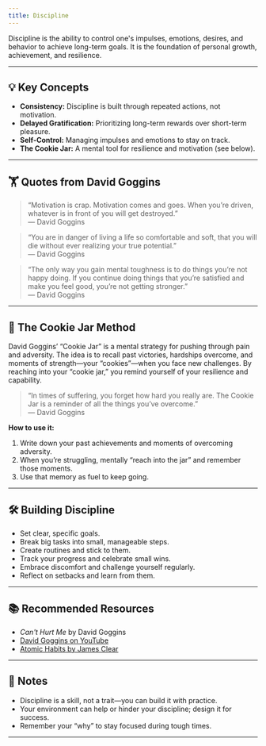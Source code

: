 ```yaml
---
title: Discipline
---
```


Discipline is the ability to control one's impulses, emotions, desires, and behavior to achieve long-term goals. It is the foundation of personal growth, achievement, and resilience.

---

## 💡 Key Concepts

- **Consistency:** Discipline is built through repeated actions, not motivation.
- **Delayed Gratification:** Prioritizing long-term rewards over short-term pleasure.
- **Self-Control:** Managing impulses and emotions to stay on track.
- **The Cookie Jar:** A mental tool for resilience and motivation (see below).

---

## 🏋️ Quotes from David Goggins

> “Motivation is crap. Motivation comes and goes. When you’re driven, whatever is in front of you will get destroyed.”  
> — David Goggins

> “You are in danger of living a life so comfortable and soft, that you will die without ever realizing your true potential.”  
> — David Goggins

> “The only way you gain mental toughness is to do things you’re not happy doing. If you continue doing things that you’re satisfied and make you feel good, you’re not getting stronger.”  
> — David Goggins

---

## 🍪 The Cookie Jar Method

David Goggins’ “Cookie Jar” is a mental strategy for pushing through pain and adversity. The idea is to recall past victories, hardships overcome, and moments of strength—your “cookies”—when you face new challenges. By reaching into your “cookie jar,” you remind yourself of your resilience and capability.

> “In times of suffering, you forget how hard you really are. The Cookie Jar is a reminder of all the things you’ve overcome.”  
> — David Goggins

**How to use it:**

1. Write down your past achievements and moments of overcoming adversity.
2. When you’re struggling, mentally “reach into the jar” and remember those moments.
3. Use that memory as fuel to keep going.

---

## 🛠️ Building Discipline

- Set clear, specific goals.
- Break big tasks into small, manageable steps.
- Create routines and stick to them.
- Track your progress and celebrate small wins.
- Embrace discomfort and challenge yourself regularly.
- Reflect on setbacks and learn from them.

---

## 📚 Recommended Resources

- *Can't Hurt Me* by David Goggins
- [David Goggins on YouTube](https://www.youtube.com/results?search_query=david+goggins)
- [Atomic Habits by James Clear](https://jamesclear.com/atomic-habits)

---

## 📝 Notes

- Discipline is a skill, not a trait—you can build it with practice.
- Your environment can help or hinder your discipline; design it for success.
- Remember your “why” to stay focused during tough times.

---
